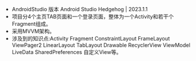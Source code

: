 - AndroidStudio 版本 Android Studio Hedgehog | 2023.1.1
- 项目分4个主页TAB页面和一个登录页面，整体为一个Activity和若干个Fragment组成。
- 采用MVVM架构。
- 涉及到的知识点:Activity Fragment ConstraintLayout FrameLayout ViewPager2 LinearLayout TabLayout Drawable RecyclerView ViewModel LiveData SharedPreferences 自定义View等。